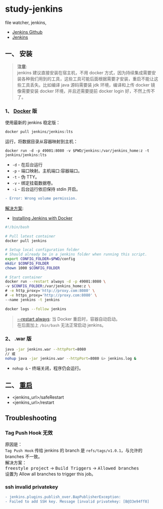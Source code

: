 # study-jenkins
file watcher, jenkins, 

- [Jenkins Github](https://github.com/jenkinsci)
- [Jenkins](https://jenkins.io/)


## 一、 安装

>**注意**:  
jenkins 建议直接安装在宿主机，不用 docker 方式，因为持续集成需要安装各种我们用到的工具，这些工具可能后面根据需要才安装，重启不能让这些工具丢失。比如编译 java 源码需要装 jdk 环境，编译和上传 docker 镜像需要安装 docker 环境，并且还需要提前 docker login 好，不然上传不了。  

### 1、 [Docker](https://docs.docker.com/install/linux/docker-ce/ubuntu/) 版
使用最新的 jenkins 稳定版：  
```
docker pull jenkins/jenkins:lts
```
运行，将数据目录从容器映射到主机：  
```
docker run -d -p 49001:8080 -v $PWD/jenkins:/var/jenkins_home:z -t jenkins/jenkins:lts
```
- `-d` - 在后台运行
- `-p` - 端口映射。主机端口:容器端口。
- `-t` - 伪 TTY。
- `-v` - 绑定挂载数据卷。
- `-i` - 后台运行依旧保持 stdin 开启。

```diff
- Error: Wrong volume permission.
```
[解决方案](https://blog.csdn.net/babys/article/details/71170254):  

- [Installing Jenkins with Docker](https://wiki.jenkins.io/display/JENKINS/Installing+Jenkins+with+Docker)

```sh
#!/bin/bash
 
# Pull latest container
docker pull jenkins
 
# Setup local configuration folder
# Should already be in a jenkins folder when running this script.
export CONFIG_FOLDER=$PWD/config
mkdir $CONFIG_FOLDER
chown 1000 $CONFIG_FOLDER
 
# Start container
docker run --restart always -d -p 49001:8080 \
-v $CONFIG_FOLDER:/var/jenkins_home:z \
# -e http_proxy='http://proxy.com:8080' \
# -e https_proxy='http://proxy.com:8080' \
--name jenkins -t jenkins
 
docker logs --follow jenkins
```

>[--restart always](https://www.cnblogs.com/kaishirenshi/p/10396446.html): 当 Docker 重启时，容器自动启动。  
>在后面加上 `/bin/bash` 无法正常启动 jenkins。  


### 2、 .war 版
```sh
java -jar jenkins.war --httpPort=8080
// 或
nohup java -jar jenkins.war --httpPort=8080 &> jenkins.log &
```
- `nohup &` - 终端关闭，程序仍会运行。

## 二、 [重启](https://stackoverflow.com/questions/8072700/how-to-restart-jenkins-manually)
- <jenkins_url>/safeRestart  
- <jenkins_url>/restart  

## Troubleshooting
### Tag Push Hook 无效
原因是：  
`Tag Push Hook` 传给 jenkins 的 branch 是 `refs/tags/v1.0.1`，与允许的 branches 不一致。  
解决方案：  
<kbd>freestyle project</kbd> -> <kbd>Build Triggers</kbd> -> <kbd>Allowed branches</kbd>  
设置为 Allow all branches to trigger this job。  

### ssh invalid privatekey
```diff
- jenkins.plugins.publish_over.BapPublisherException:
- Failed to add SSH key. Message [invalid privatekey: [B@33e94ff8]
```
